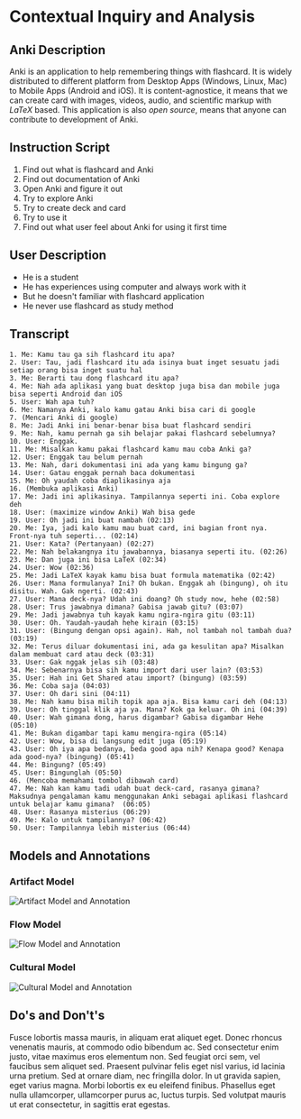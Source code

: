 # Contextual Inquiry and Analysis

## Anki Description

Anki is an application to help remembering things with flashcard. It is widely distributed to different platform from Desktop Apps (Windows, Linux, Mac) to Mobile Apps (Android and iOS). It is content-agnostice, it means that we can create card with images, videos, audio, and scientific markup with _LaTeX_ based. This application is also _open source_, means that anyone can contribute to development of Anki.

## Instruction Script

1. Find out what is flashcard and Anki
2. Find out documentation of Anki
3. Open Anki and figure it out
4. Try to explore Anki
5. Try to create deck and card
6. Try to use it
7. Find out what user feel about Anki for using it first time

## User Description

* He is a student
* He has experiences using computer and always work with it
* But he doesn't familiar with flashcard application
* He never use flashcard as study method

## Transcript

```text
1. Me: Kamu tau ga sih flashcard itu apa?
2. User: Tau, jadi flashcard itu ada isinya buat inget sesuatu jadi setiap orang bisa inget suatu hal 
3. Me: Berarti tau dong flashcard itu apa?
4. Me: Nah ada aplikasi yang buat desktop juga bisa dan mobile juga bisa seperti Android dan iOS
5. User: Wah apa tuh?
6. Me: Namanya Anki, kalo kamu gatau Anki bisa cari di google
7. (Mencari Anki di google)
8. Me: Jadi Anki ini benar-benar bisa buat flashcard sendiri
9. Me: Nah, kamu pernah ga sih belajar pakai flashcard sebelumnya?
10. User: Enggak.
11. Me: Misalkan kamu pakai flashcard kamu mau coba Anki ga?
12. User: Enggak tau belum pernah
13. Me: Nah, dari dokumentasi ini ada yang kamu bingung ga?
14. User: Gatau enggak pernah baca dokumentasi
15. Me: Oh yaudah coba diaplikasinya aja
16. (Membuka aplikasi Anki)
17. Me: Jadi ini aplikasinya. Tampilannya seperti ini. Coba explore deh
18. User: (maximize window Anki) Wah bisa gede
19. User: Oh jadi ini buat nambah (02:13)
20. Me: Iya, jadi kalo kamu mau buat card, ini bagian front nya. Front-nya tuh seperti... (02:14)
21. User: Kata? (Pertanyaan) (02:27)
22. Me: Nah belakangnya itu jawabannya, biasanya seperti itu. (02:26)
23. Me: Dan juga ini bisa LaTeX (02:34)
24. User: Wow (02:36)
25. Me: Jadi LaTeX kayak kamu bisa buat formula matematika (02:42)
26. User: Mana formulanya? Ini? Oh bukan. Enggak ah (bingung), oh itu disitu. Wah. Gak ngerti. (02:43)
27. User: Mana deck-nya? Udah ini doang? Oh study now, hehe (02:58)
28. User: Trus jawabnya dimana? Gabisa jawab gitu? (03:07)
29. Me: Jadi jawabnya tuh kayak kamu ngira-ngira gitu (03:11)
30. User: Oh. Yaudah-yaudah hehe kirain (03:15)
31. User: (Bingung dengan opsi again). Hah, nol tambah nol tambah dua? (03:19)
32. Me: Terus diluar dokumentasi ini, ada ga kesulitan apa? Misalkan dalam membuat card atau deck (03:31)
33. User: Gak nggak jelas sih (03:48)
34. Me: Sebenarnya bisa sih kamu import dari user lain? (03:53)
35. User: Hah ini Get Shared atau import? (bingung) (03:59)
36. Me: Coba saja (04:03)
37. User: Oh dari sini (04:11)
38. Me: Nah kamu bisa milih topik apa aja. Bisa kamu cari deh (04:13)
39. User: Oh tinggal klik aja ya. Mana? Kok ga keluar. Oh ini (04:39)
40. User: Wah gimana dong, harus digambar? Gabisa digambar Hehe (05:10)
41. Me: Bukan digambar tapi kamu mengira-ngira (05:14)
42. User: Wow, bisa di langsung edit juga (05:19)
43. User: Oh iya apa bedanya, beda good apa nih? Kenapa good? Kenapa ada good-nya? (bingung) (05:41)
44. Me: Bingung? (05:49)
45. User: Bingunglah (05:50)
46. (Mencoba memahami tombol dibawah card)
47. Me: Nah kan kamu tadi udah buat deck-card, rasanya gimana? Maksudnya pengalaman kamu menggunakan Anki sebagai aplikasi flashcard untuk belajar kamu gimana?  (06:05)
48. User: Rasanya misterius (06:29)
49. Me: Kalo untuk tampilannya? (06:42)
50. User: Tampilannya lebih misterius (06:44)
```

## Models and Annotations

### Artifact Model

![Artifact Model and Annotation](https://picsum.photos/400/300/?random)

### Flow Model

![Flow Model and Annotation](https://picsum.photos/400/300/?random)
### Cultural Model
![Cultural Model and Annotation](https://picsum.photos/400/300/?random)
## Do's and Don't's
Fusce lobortis massa mauris, in aliquam erat aliquet eget. Donec rhoncus venenatis mauris, at commodo odio bibendum ac. Sed consectetur enim justo, vitae maximus eros elementum non. Sed feugiat orci sem, vel faucibus sem aliquet sed. Praesent pulvinar felis eget nisl varius, id lacinia urna pretium. Sed at ornare diam, nec fringilla dolor. In ut gravida sapien, eget varius magna. Morbi lobortis ex eu eleifend finibus. Phasellus eget nulla ullamcorper, ullamcorper purus ac, luctus turpis. Sed volutpat mauris ut erat consectetur, in sagittis erat egestas.
